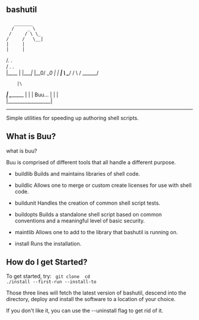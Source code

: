 ## bashutil

       _______
      /     _ \
     /     / \ \_
    /     /   \__|
    |     |
    |     |
   /.     .\
  / .     . \
|____ | |____|_
 |\__0/  \__0  |
 |	          __| 
 \	 \____/  /
  \        /
   \______/

	    |\
  _____| \___________
 |                  |
 |		 Buu...       |
 |                  |   
 |__________________|

_____
Simple utilities for speeding up authoring shell scripts.



## What is Buu?

what is buu?

Buu is comprised of <x> different tools that all handle a different purpose.


- buildlib 
	Builds and maintains libraries of shell code.

- buildlic
	Allows one to merge or custom create licenses for use with shell code.

- buildunit
	Handles the creation of common shell script tests.

- buildopts
	Builds a standalone shell script based on common conventions and a meaningful level of basic security.

- maintlib 
	Allows one to add to the library that bashutil is running on.

- install
	Runs the installation.


## How do I get Started?

To get started, try:
<code>
git clone <bashutil>
cd <bashutil>
./install --first-run --install-to <an installation directory>
</code>

Those three lines will fetch the latest version of bashutil, descend into the directory, deploy and install the software to a location of your choice.

If you don't like it, you can use the --uninstall flag to get rid of it.
